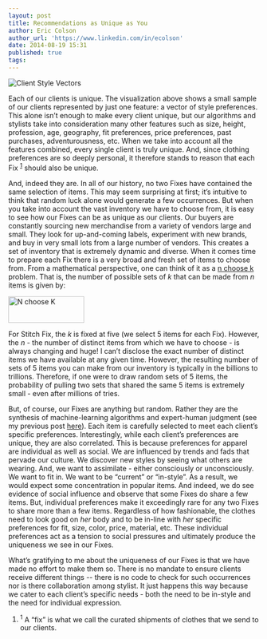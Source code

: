 ```yaml
---
layout: post
title: Recommendations as Unique as You
author: Eric Colson
author_url: 'https://www.linkedin.com/in/ecolson'
date: 2014-08-19 15:31
published: true
tags:
---
```


![Client Style Vectors](/assets/images/blog/client_style_vectors.png)

Each of our clients is unique.  The visualization above shows a small sample of our clients represented by just one feature: a vector of style preferences.  This alone isn’t enough to make every client unique, but our algorithms and stylists take into consideration many other features such as size, height, profession, age, geography, fit preferences, price preferences, past purchases, adventurousness, etc.  When we take into account all the features combined, every single client is truly unique.  And, since clothing preferences are so deeply personal, it therefore stands to reason that each Fix <sup><a href="#1">1</a></sup> should also be unique.

And, indeed they are.  In all of our history, no two Fixes have contained the same selection of items.   This may seem surprising at first; it’s intuitive to think that random luck alone would generate a few occurrences.  But when you take into account the vast inventory we have to choose from, it is easy to see how our Fixes can be as unique as our clients.   Our buyers are constantly sourcing new merchandise from a variety of vendors large and small.  They look for up-and-coming labels,  experiment with new brands, and buy in very small lots from a large number of vendors.   This creates a set of inventory that is extremely dynamic and diverse.  When it comes time to prepare each Fix there is a very broad and fresh set of items to choose from.  From a mathematical perspective, one can think of it as a [n choose k][binomial_coefficient] problem.  That is, the number of possible sets of _k_ that can be made from _n_ items is given by:

<img src="/assets/images/blog/nchoosek.png" alt="N choose K" style="width:152px;height:53px">

For Stitch Fix, the _k_ is fixed at five (we select 5 items for each Fix).  However, the _n_ - the number of distinct items from which we have to choose - is always changing and huge!   I can’t disclose the exact number of distinct items we have available at any given time.  However, the resulting number of sets of 5 items you can make from our inventory is typically in the billions to trillions.  Therefore, if one were to draw random sets of 5 items, the probability of pulling two sets that shared the same 5 items is extremely small - even after millions of tries.

But, of course, our Fixes are anything but random.  Rather they are the synthesis of machine-learning algorithms and expert-human judgment (see my previous post [here][post_on_humans_and_machines]).  Each item is carefully selected to meet each client’s specific preferences.   Interestingly, while each client’s preferences are unique, they are also correlated.    This is because preferences for apparel are individual as well as social.   We are influenced by trends and fads that pervade our culture.  We discover new styles by seeing what others are wearing. And, we want to assimilate - either consciously or unconsciously.  We want to fit in. We want to be “current” or “in-style”.  As a result, we would expect some concentration in popular items.   And indeed, we do see evidence of social influence and observe that some Fixes do share a few items.   But, individual preferences make it exceedingly rare for any two Fixes to share more than a few items.   Regardless of how fashionable, the clothes need to look good on _her_ body and to be in-line with _her_ specific preferences for fit, size, color, price, material, etc.    These individual preferences act as a tension to social pressures and ultimately produce the uniqueness we see in our Fixes.

What’s gratifying to me about the uniqueness of our Fixes is that we have made no effort to make them so. There is no mandate to ensure clients receive different things -- there is no code to check for such occurrences nor is there collaboration among stylist.  It just happens this way because we cater to each client’s specific needs - both the need to be in-style and the need for individual expression.


<footer class="footnotes">
  <ol>
  <li>
  <a name="1"></a>
  <sup>1</sup>  A “fix” is what we call the curated shipments of clothes that we send to our clients.
  </li>
  </ol>
</footer>

[binomial_coefficient]: http://en.wikipedia.org/wiki/Binomial_coefficient
[post_on_humans_and_machines]: http://technology.stitchfix.com/blog/2014/07/21/machine-and-expert-human-resources/

